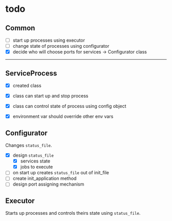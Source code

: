# todo

## Common

- [ ] start up processes using executor
- [ ] change state of processes using configurator
- [x] decide who will choose ports for services -> Configurator class

---
## ServiceProcess
- [x] created class
- [x] class can start up and stop process
- [x] class can control state of process using config object
- [x] environment var should override other env vars


## Configurator

Changes `status_file`.

- [x] design `status_file`
  - [x] services state
  - [x] jobs to execute
- [ ] on start up creates `status_file` out of init_file
- [ ] create init_application method
- [ ] design port assigning mechanism

## Executor

Starts up processes and controls theirs state using `status_file`.
